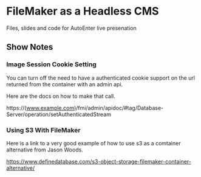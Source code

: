 # FileMaker as a Headless CMS

Files, slides and code for AutoEnter live presenation

## Show Notes

### Image Session Cookie Setting

You can turn off the need to have a authenticated cookie support on the url returned from the container with an admin api.

Here are the docs on how to make that call.

https://(www.example.com)/fmi/admin/apidoc/#tag/Database-Server/operation/setAuthenticatedStream


### Using S3 With FileMaker 

Here is a link to a very good example of how to use s3 as a comtainer alternative from Jason Woods.

https://www.definedatabase.com/s3-object-storage-filemaker-container-alternative/